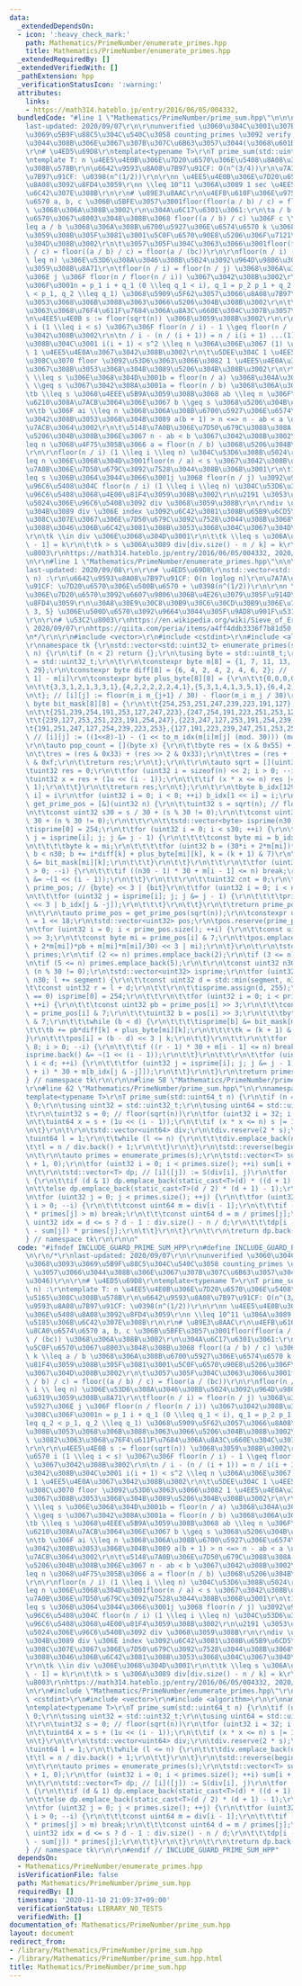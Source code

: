 ```yaml
---
data:
  _extendedDependsOn:
  - icon: ':heavy_check_mark:'
    path: Mathematics/PrimeNumber/enumerate_primes.hpp
    title: Mathematics/PrimeNumber/enumerate_primes.hpp
  _extendedRequiredBy: []
  _extendedVerifiedWith: []
  _pathExtension: hpp
  _verificationStatusIcon: ':warning:'
  attributes:
    links:
    - https://math314.hateblo.jp/entry/2016/06/05/004332,
  bundledCode: "#line 1 \"Mathematics/PrimeNumber/prime_sum.hpp\"\n\n\n\r\n/*\r\n\
    last-updated: 2020/09/07\r\n\r\nunverified \u3060\u304C\u3001\u307B\u3068\u3093\
    \u3069\u5B9F\u88C5\u304C\u540C\u3058 counting_primes \u3092 verify \u3057\u3066\
    \u3044\u308B\u306E\u3067\u307B\u307C\u6B63\u3057\u3044(\u3068\u601D\u3046)\r\n\
    \r\n# \u4ED5\u69D8\r\ntemplate<typename T>\r\nT prime_sum(std::uint64_t n) :\r\
    \ntemplate T: n \u4EE5\u4E0B\u306E\u7D20\u6570\u306E\u5408\u8A08\u3092\u5165\u308C\
    \u308B\u578B\r\n\u6642\u9593\u8A08\u7B97\u91CF: O(n^(3/4))\r\n\u7A7A\u9593\u8A08\
    \u7B97\u91CF: \u0398(n^(1/2))\r\n\r\nn \u4EE5\u4E0B\u306E\u7D20\u6570\u306E\u5408\
    \u8A08\u3092\u8FD4\u3059\r\nn \\leq 10^11 \u306A\u3089 1 sec \u4EE5\u5185\u306B\
    \u6C42\u307E\u308B\r\n\r\n# \u89E3\u8AAC\r\n\u4EFB\u610F\u306E\u975E\u8CA0\u6574\
    \u6570 a, b, c \u306B\u5BFE\u3057\u3001floor(floor(a / b) / c) = floor(a / (bc))\
    \ \u3068\u306A\u308B\u3002\r\n\u304A\u6C17\u6301\u3061:\r\n\ta / b \u3092\u5C0F\
    \u6570\u3067\u8003\u3048\u308B\u3068 floor((a / b) / c) \u306F c \\times k \\\
    leq a / b \u3068\u306A\u308B\u6700\u5927\u306E\u6574\u6570 k \u3068\u4E00\u81F4\
    \u3059\u308B\u305F\u3081\u3001\u5C0F\u6570\u90E8\u5206\u306F\u7121\u8996\u3067\
    \u304D\u308B\u3002\r\n\t\u3057\u305F\u304C\u3063\u3066\u3001floor(floor(a / b)\
    \ / c) = floor((a / b) / c) = floor(a / (bc))\r\n\r\nfloor(n / i) (1 \\leq i \\\
    \ leq n) \u306E\u53D6\u308A\u3046\u308B\u5024\u3092\u964D\u9806\u306B\u5217\u6319\
    \u3059\u308B\u8A71\r\n\tfloor(n / i) = floor(n / j) \u3068\u306A\u308B\u6700\u5927\
    \u306E j \u306F floor(n / floor(n / i)) \u3067\u3042\u308B\u3002\r\n\t\u3053\u308C\
    \u306F\u3001n = p_1 i + q_1 (0 \\leq q_1 < i), q_1 = p_2 p_1 + q_2 (0 \\leq q_2\
    \ < p_1, q_2 \\leq q_1) \u3068\u5909\u5F62\u3057\u3066\u8A08\u7B97\u3059\u308B\
    \u3053\u3068\u306B\u3088\u3063\u3066\u5206\u304B\u308B\u3002\r\n\t\u2191 \u3082\
    \u3063\u3068\u76F4\u611F\u7684\u306A\u8A3C\u660E\u304C\u307B\u3057\u3044\r\n\r\
    \n\u4EE5\u4E0B s := floor(sqrt(n)) \u3068\u3059\u308B\u3002\r\n\r\n\u6574\u6570\
    \ i (1 \\leq i < s) \u3067\u306F floor(n / i) - 1 \\geq floor(n / (i + 1)) \u3067\
    \u3042\u308B\u3002\r\n\tn / i - (n / (i + 1)) = n / i(i + 1) ...(1) \u3067\u3042\
    \u308B\u304C\u3001 i(i + 1) < s^2 \\leq n \u306A\u306E\u3067 (1) \u5F0F\u306F\
    \ 1 \u4EE5\u4E0A\u3067\u3042\u308B\u3002\r\n\t\u5DEE\u304C 1 \u4EE5\u4E0A\u3042\
    \u308C\u3070 floor \u3092\u53D6\u3063\u3066\u3082 1 \u4EE5\u4E0A\u306E\u5DEE\u304C\
    \u3067\u308B\u3053\u3068\u304B\u3089\u5206\u304B\u308B\u3002\r\n\r\n1 \\leq a\
    \ \\leq s \u306E\u3068\u304D\u3001b = floor(n / a) \u3068\u304A\u304F\u3068 b\
    \ \\geq s \u3067\u3042\u308A\u3001a = floor(n / b) \u3068\u306A\u308B\u3002\r\n\
    \tb \\leq s \u3068\u4EEE\u5B9A\u3059\u308B\u3068 ab \\leq n \u306F\u5FC5\u305A\
    \u6210\u308A\u7ACB\u3064\u306E\u3067 b \\geq s \u3068\u5206\u304B\u308B\u3002\r\
    \n\tb \u306F ai \\leq n \u3068\u306A\u308B\u6700\u5927\u306E\u6574\u6570 i \u3067\
    \u3042\u308B\u3053\u3068\u304B\u3089 a(b + 1) > n <=> n - ab < a \u304C\u6210\u308A\
    \u7ACB\u3064\u3002\r\n\t\u5148\u7A0B\u306E\u7D50\u679C\u3088\u308A a \\leq b \u3068\
    \u5206\u304B\u308B\u306E\u3067 n - ab < b \u3067\u3042\u308B\u3002\r\n\tab \\\
    leq n \u3068\u4F75\u305B\u3066 a = floor(n / b) \u3068\u5206\u304B\u308B\u3002\
    \r\n\r\nfloor(n / i) (1 \\leq i \\leq n) \u304C\u53D6\u308B\u5024\r\n\ts < a \\\
    leq n \u306E\u3068\u304D\u3001floor(n / a) < s \u3067\u3042\u308B\u306E\u3067\u5148\
    \u7A0B\u306E\u7D50\u679C\u3092\u7528\u3044\u308B\u3068\u3001\r\n\t1 \\leq j \\\
    leq s \u306B\u3064\u3044\u3066\u3001j \u3068 floor(n / j) \u3092\u96C6\u3081\u305F\
    \u96C6\u5408\u304C floor(n / i) (1 \\leq i \\leq n) \u304C\u53D6\u308B\u5024\u306E\
    \u96C6\u5408\u3068\u4E00\u81F4\u3059\u308B\u3002\r\n\u2191 \u3053\u306E\u53D6\u308B\
    \u5024\u306E\u96C6\u5408\u3092 div \u3068\u3059\u308B\r\n\r\ndiv \u306E\u8981\u7D20\
    \u304B\u3089 div \u306E index \u3092\u6C42\u3081\u308B\u65B9\u6CD5\r\n\t\u3053\
    \u308C\u307E\u3067\u306E\u7D50\u679C\u3092\u7528\u3044\u308B\u3068\u6B21\u306E\
    \u3088\u3046\u306B\u6C42\u3081\u308B\u3053\u3068\u304C\u3067\u304D\u308B\u3002\
    \r\n\tk \\in div \u306E\u3068\u304D\u3001\r\n\t\tk \\leq s \u306A\u3089 div[k\
    \ - 1] = k\r\n\t\tk > s \u306A\u3089 div[div.size() - n / k] = k\r\n\t\r\n# \u53C2\
    \u8003\r\nhttps://math314.hateblo.jp/entry/2016/06/05/004332, 2020/09/07\r\n*/\r\
    \n\r\n#line 1 \"Mathematics/PrimeNumber/enumerate_primes.hpp\"\n\n\n\r\n/*\r\n\
    last-updated: 2020/09/08\r\n\r\n# \u4ED5\u69D8\r\nstd::vector<std::uint32_t> enumerate_primes(std::uint32_t\
    \ n) :\r\n\u6642\u9593\u8A08\u7B97\u91CF: O(n loglog n)\r\n\u7A7A\u9593\u8A08\u7B97\
    \u91CF: \u7D20\u6570\u306E\u500B\u6570 + \u0398(n^(1/2))\r\n\r\nn \u4EE5\u4E0B\
    \u306E\u7D20\u6570\u3092\u6607\u9806\u306B\u4E26\u3079\u305F\u914D\u5217\u3092\
    \u8FD4\u3059\r\n\u30A8\u30E9\u30C8\u30B9\u30C6\u30CD\u30B9\u306E\u7BE9\u306E {2,\
    \ 3, 5} \u306E\u500D\u6570\u3092\u9664\u3044\u305F\u9AD8\u901F\u5316\u7248\r\n\
    \r\n\r\n# \u53C2\u8003\r\nhttps://en.wikipedia.org/wiki/Sieve_of_Eratosthenes,\
    \ 2020/09/07\r\nhttps://qiita.com/peria/items/a4ff4ddb3336f7b81d50, 2020/09/08\r\
    \n*/\r\n\r\n#include <vector>\r\n#include <cstdint>\r\n#include <algorithm>\r\n\
    \r\nnamespace tk {\r\nstd::vector<std::uint32_t> enumerate_primes(std::uint32_t\
    \ n) {\r\n\tif (n < 2) return {};\r\n\tusing byte = std::uint8_t;\r\n\tusing uint32\
    \ = std::uint32_t;\r\n\t\r\n\tconstexpr byte m[8] = {1, 7, 11, 13, 17, 19, 23,\
    \ 29};\r\n\tconstexpr byte diff[8] = {6, 4, 2, 4, 2, 4, 6, 2}; // [i] := m[i +\
    \ 1] - m[i]\r\n\tconstexpr byte plus_byte[8][8] = {\r\n\t\t{0,0,0,0,0,0,0,1},{1,1,1,0,1,1,1,1},{2,2,0,2,0,2,2,1},{3,1,1,2,1,1,3,1},\r\
    \n\t\t{3,3,1,2,1,3,3,1},{4,2,2,2,2,2,4,1},{5,3,1,4,1,3,5,1},{6,4,2,4,2,4,6,1},\r\
    \n\t}; // [i][j] := floor(m_i m_{j+1} / 30) - floor(m_i m_j / 30)\r\n\tconstexpr\
    \ byte bit_mask[8][8] = {\r\n\t\t{254,253,251,247,239,223,191,127},{253,223,239,254,127,247,251,191},\r\
    \n\t\t{251,239,254,191,253,127,247,223},{247,254,191,223,251,253,127,239},\r\n\
    \t\t{239,127,253,251,223,191,254,247},{223,247,127,253,191,254,239,251},\r\n\t\
    \t{191,251,247,127,254,239,223,253},{127,191,223,239,247,251,253,254},\r\n\t};\
    \ // [i][j] := ((1<<8)-1) - (1 << to_m_idx(m[i]m[j] (mod. 30))) (mod. 8))\r\n\t\
    \r\n\tauto pop_count = [](byte x) {\r\n\t\tbyte res = (x & 0x55) + (x >> 1 & 0x55);\r\
    \n\t\tres = (res & 0x33) + (res >> 2 & 0x33);\r\n\t\tres = (res + (res >> 4))\
    \ & 0xf;\r\n\t\treturn res;\r\n\t};\r\n\t\r\n\tauto sqrt = [](uint32 n) {\r\n\t\
    \tuint32 res = 0;\r\n\t\tfor (uint32 i = sizeof(n) << 2; i > 0; --i) {\r\n\t\t\
    \tuint32 x = res + (1u << (i - 1));\r\n\t\t\tif (x * x <= n) res |= 1u << (i -\
    \ 1);\r\n\t\t}\r\n\t\treturn res;\r\n\t};\r\n\t\r\n\tbyte b_idx[129]; // [1 <<\
    \ i] = i\r\n\tfor (uint32 i = 0; i < 8; ++i) b_idx[1 << i] = i;\r\n\t\r\n\tauto\
    \ get_prime_pos = [&](uint32 n) {\r\n\t\tuint32 s = sqrt(n); // floor(sqrt(n))\r\
    \n\t\tconst uint32 s30 = s / 30 + (s % 30 != 0);\r\n\t\tconst uint32 n30 = n /\
    \ 30 + (n % 30 != 0);\r\n\t\t\r\n\t\tstd::vector<byte> isprime(n30, 255);\r\n\t\
    \tisprime[0] = 254;\r\n\t\tfor (uint32 i = 0; i < s30; ++i) {\r\n\t\t\tfor (byte\
    \ j = isprime[i]; j; j &= j - 1) {\r\n\t\t\t\tconst byte mi = b_idx[j & -j];\r\
    \n\t\t\t\tbyte k = mi;\r\n\t\t\t\tfor (uint32 b = (30*i + 2*m[mi])*i + m[mi]*m[mi]/30;\
    \ b < n30; b += i*diff[k] + plus_byte[mi][k], k = (k + 1) & 7)\r\n\t\t\t\t\tisprime[b]\
    \ &= bit_mask[mi][k];\r\n\t\t\t}\r\n\t\t}\r\n\t\t\r\n\t\tfor (uint32 i = 8; i\
    \ > 0; --i) {\r\n\t\t\tif ((n30 - 1) * 30 + m[i - 1] <= n) break;\r\n\t\t\tisprime.back()\
    \ &= ~(1 << (i - 1));\r\n\t\t}\r\n\t\t\r\n\t\tuint32 cnt = 0;\r\n\t\tstd::vector<uint32>\
    \ prime_pos; // {byte} << 3 | {bit}\r\n\t\tfor (uint32 i = 0; i < n30; ++i) {\r\
    \n\t\t\tfor (uint32 j = isprime[i]; j; j &= j - 1) {\r\n\t\t\t\tprime_pos.emplace_back(i\
    \ << 3 | b_idx[j & -j]);\r\n\t\t\t}\r\n\t\t}\r\n\t\treturn prime_pos;\r\n\t};\r\
    \n\t\r\n\tauto prime_pos = get_prime_pos(sqrt(n));\r\n\tconstexpr uint32 segment\
    \ = 1 << 18;\r\n\tstd::vector<uint32> pos;\r\n\tpos.reserve(prime_pos.size());\r\
    \n\tfor (uint32 i = 0; i < prime_pos.size(); ++i) {\r\n\t\tconst uint32 pb = prime_pos[i]\
    \ >> 3;\r\n\t\tconst byte mi = prime_pos[i] & 7;\r\n\t\tpos.emplace_back(((30*pb\
    \ + 2*m[mi])*pb + m[mi]*m[mi]/30) << 3 | mi);\r\n\t}\r\n\t\r\n\tstd::vector<uint32>\
    \ primes;\r\n\tif (2 <= n) primes.emplace_back(2);\r\n\tif (3 <= n) primes.emplace_back(3);\r\
    \n\tif (5 <= n) primes.emplace_back(5);\r\n\t\r\n\tconst uint32 n30 = n / 30 +\
    \ (n % 30 != 0);\r\n\tstd::vector<uint32> isprime;\r\n\tfor (uint32 l = 0; l <\
    \ n30; l += segment) {\r\n\t\tconst uint32 d = std::min(segment, n30 - l);\r\n\
    \t\tconst uint32 r = l + d;\r\n\t\t\r\n\t\tisprime.assign(d, 255);\r\n\t\tif (l\
    \ == 0) isprime[0] = 254;\r\n\t\t\r\n\t\tfor (uint32 i = 0; i < prime_pos.size();\
    \ ++i) {\r\n\t\t\tconst uint32 pb = prime_pos[i] >> 3;\r\n\t\t\tconst byte mi\
    \ = prime_pos[i] & 7;\r\n\t\t\tuint32 b = pos[i] >> 3;\r\n\t\t\tbyte k = pos[i]\
    \ & 7;\r\n\t\t\twhile (b < d) {\r\n\t\t\t\tisprime[b] &= bit_mask[mi][k];\r\n\t\
    \t\t\tb += pb*diff[k] + plus_byte[mi][k];\r\n\t\t\t\tk = (k + 1) & 7;\r\n\t\t\t\
    }\r\n\t\t\tpos[i] = (b - d) << 3 | k;\r\n\t\t}\r\n\t\t\r\n\t\tfor (uint32 i =\
    \ 8; i > 0; --i) {\r\n\t\t\tif ((r - 1) * 30 + m[i - 1] <= n) break;\r\n\t\t\t\
    isprime.back() &= ~(1 << (i - 1));\r\n\t\t}\r\n\t\t\r\n\t\tfor (uint32 i = 0;\
    \ i < d; ++i) {\r\n\t\t\tfor (uint32 j = isprime[i]; j; j &= j - 1) primes.emplace_back((l\
    \ + i) * 30 + m[b_idx[j & -j]]);\r\n\t\t}\r\n\t}\r\n\treturn primes;\r\n}\r\n\
    } // namespace tk\r\n\r\n\n#line 58 \"Mathematics/PrimeNumber/prime_sum.hpp\"\n\
    \r\n#line 62 \"Mathematics/PrimeNumber/prime_sum.hpp\"\n\r\nnamespace tk {\r\n\
    template<typename T>\r\nT prime_sum(std::uint64_t n) {\r\n\tif (n == 0) return\
    \ 0;\r\n\tusing uint32 = std::uint32_t;\r\n\tusing uint64 = std::uint64_t;\r\n\
    \t\r\n\tuint32 s = 0; // floor(sqrt(n))\r\n\tfor (uint32 i = 32; i > 0; --i) {\r\
    \n\t\tuint64 x = s + (1u << (i - 1));\r\n\t\tif (x * x <= n) s |= 1u << (i - 1);\r\
    \n\t}\r\n\t\r\n\tstd::vector<uint64> div;\r\n\tdiv.reserve(2 * s);\r\n\t{\r\n\t\
    \tuint64 l = 1;\r\n\t\twhile (l <= n) {\r\n\t\t\tdiv.emplace_back(n / l);\r\n\t\
    \t\tl = n / div.back() + 1;\r\n\t\t}\r\n\t}\r\n\tstd::reverse(begin(div), end(div));\r\
    \n\t\r\n\tauto primes = enumerate_primes(s);\r\n\tstd::vector<T> sum(primes.size()\
    \ + 1, 0);\r\n\tfor (uint32 i = 0; i < primes.size(); ++i) sum[i + 1] += primes[i];\r\
    \n\t\r\n\tstd::vector<T> dp; // [i]([j]) := S(div[i], j)\r\n\tfor (auto d : div)\
    \ {\r\n\t\tif (d & 1) dp.emplace_back(static_cast<T>(d) * ((d + 1) / 2) - 1);\r\
    \n\t\telse dp.emplace_back(static_cast<T>(d / 2) * (d + 1) - 1);\r\n\t}\r\n\t\r\
    \n\tfor (uint32 j = 0; j < primes.size(); ++j) {\r\n\t\tfor (uint32 i = div.size();\
    \ i > 0; --i) {\r\n\t\t\tconst uint64 m = div[i - 1];\r\n\t\t\tif (static_cast<uint64>(primes[j])\
    \ * primes[j] > m) break;\r\n\t\t\tconst uint64 d = m / primes[j];\r\n\t\t\tconst\
    \ uint32 idx = d <= s ? d - 1 : div.size() - n / d;\r\n\t\t\tdp[i - 1] -= (dp[idx]\
    \ - sum[j]) * primes[j];\r\n\t\t}\r\n\t}\r\n\t\r\n\treturn dp.back();\r\n}\r\n\
    } // namespace tk\r\n\r\n\n"
  code: "#ifndef INCLUDE_GUARD_PRIME_SUM_HPP\r\n#define INCLUDE_GUARD_PRIME_SUM_HPP\r\
    \n\r\n/*\r\nlast-updated: 2020/09/07\r\n\r\nunverified \u3060\u304C\u3001\u307B\
    \u3068\u3093\u3069\u5B9F\u88C5\u304C\u540C\u3058 counting_primes \u3092 verify\
    \ \u3057\u3066\u3044\u308B\u306E\u3067\u307B\u307C\u6B63\u3057\u3044(\u3068\u601D\
    \u3046)\r\n\r\n# \u4ED5\u69D8\r\ntemplate<typename T>\r\nT prime_sum(std::uint64_t\
    \ n) :\r\ntemplate T: n \u4EE5\u4E0B\u306E\u7D20\u6570\u306E\u5408\u8A08\u3092\
    \u5165\u308C\u308B\u578B\r\n\u6642\u9593\u8A08\u7B97\u91CF: O(n^(3/4))\r\n\u7A7A\
    \u9593\u8A08\u7B97\u91CF: \u0398(n^(1/2))\r\n\r\nn \u4EE5\u4E0B\u306E\u7D20\u6570\
    \u306E\u5408\u8A08\u3092\u8FD4\u3059\r\nn \\leq 10^11 \u306A\u3089 1 sec \u4EE5\
    \u5185\u306B\u6C42\u307E\u308B\r\n\r\n# \u89E3\u8AAC\r\n\u4EFB\u610F\u306E\u975E\
    \u8CA0\u6574\u6570 a, b, c \u306B\u5BFE\u3057\u3001floor(floor(a / b) / c) = floor(a\
    \ / (bc)) \u3068\u306A\u308B\u3002\r\n\u304A\u6C17\u6301\u3061:\r\n\ta / b \u3092\
    \u5C0F\u6570\u3067\u8003\u3048\u308B\u3068 floor((a / b) / c) \u306F c \\times\
    \ k \\leq a / b \u3068\u306A\u308B\u6700\u5927\u306E\u6574\u6570 k \u3068\u4E00\
    \u81F4\u3059\u308B\u305F\u3081\u3001\u5C0F\u6570\u90E8\u5206\u306F\u7121\u8996\
    \u3067\u304D\u308B\u3002\r\n\t\u3057\u305F\u304C\u3063\u3066\u3001floor(floor(a\
    \ / b) / c) = floor((a / b) / c) = floor(a / (bc))\r\n\r\nfloor(n / i) (1 \\leq\
    \ i \\ leq n) \u306E\u53D6\u308A\u3046\u308B\u5024\u3092\u964D\u9806\u306B\u5217\
    \u6319\u3059\u308B\u8A71\r\n\tfloor(n / i) = floor(n / j) \u3068\u306A\u308B\u6700\
    \u5927\u306E j \u306F floor(n / floor(n / i)) \u3067\u3042\u308B\u3002\r\n\t\u3053\
    \u308C\u306F\u3001n = p_1 i + q_1 (0 \\leq q_1 < i), q_1 = p_2 p_1 + q_2 (0 \\\
    leq q_2 < p_1, q_2 \\leq q_1) \u3068\u5909\u5F62\u3057\u3066\u8A08\u7B97\u3059\
    \u308B\u3053\u3068\u306B\u3088\u3063\u3066\u5206\u304B\u308B\u3002\r\n\t\u2191\
    \ \u3082\u3063\u3068\u76F4\u611F\u7684\u306A\u8A3C\u660E\u304C\u307B\u3057\u3044\
    \r\n\r\n\u4EE5\u4E0B s := floor(sqrt(n)) \u3068\u3059\u308B\u3002\r\n\r\n\u6574\
    \u6570 i (1 \\leq i < s) \u3067\u306F floor(n / i) - 1 \\geq floor(n / (i + 1))\
    \ \u3067\u3042\u308B\u3002\r\n\tn / i - (n / (i + 1)) = n / i(i + 1) ...(1) \u3067\
    \u3042\u308B\u304C\u3001 i(i + 1) < s^2 \\leq n \u306A\u306E\u3067 (1) \u5F0F\u306F\
    \ 1 \u4EE5\u4E0A\u3067\u3042\u308B\u3002\r\n\t\u5DEE\u304C 1 \u4EE5\u4E0A\u3042\
    \u308C\u3070 floor \u3092\u53D6\u3063\u3066\u3082 1 \u4EE5\u4E0A\u306E\u5DEE\u304C\
    \u3067\u308B\u3053\u3068\u304B\u3089\u5206\u304B\u308B\u3002\r\n\r\n1 \\leq a\
    \ \\leq s \u306E\u3068\u304D\u3001b = floor(n / a) \u3068\u304A\u304F\u3068 b\
    \ \\geq s \u3067\u3042\u308A\u3001a = floor(n / b) \u3068\u306A\u308B\u3002\r\n\
    \tb \\leq s \u3068\u4EEE\u5B9A\u3059\u308B\u3068 ab \\leq n \u306F\u5FC5\u305A\
    \u6210\u308A\u7ACB\u3064\u306E\u3067 b \\geq s \u3068\u5206\u304B\u308B\u3002\r\
    \n\tb \u306F ai \\leq n \u3068\u306A\u308B\u6700\u5927\u306E\u6574\u6570 i \u3067\
    \u3042\u308B\u3053\u3068\u304B\u3089 a(b + 1) > n <=> n - ab < a \u304C\u6210\u308A\
    \u7ACB\u3064\u3002\r\n\t\u5148\u7A0B\u306E\u7D50\u679C\u3088\u308A a \\leq b \u3068\
    \u5206\u304B\u308B\u306E\u3067 n - ab < b \u3067\u3042\u308B\u3002\r\n\tab \\\
    leq n \u3068\u4F75\u305B\u3066 a = floor(n / b) \u3068\u5206\u304B\u308B\u3002\
    \r\n\r\nfloor(n / i) (1 \\leq i \\leq n) \u304C\u53D6\u308B\u5024\r\n\ts < a \\\
    leq n \u306E\u3068\u304D\u3001floor(n / a) < s \u3067\u3042\u308B\u306E\u3067\u5148\
    \u7A0B\u306E\u7D50\u679C\u3092\u7528\u3044\u308B\u3068\u3001\r\n\t1 \\leq j \\\
    leq s \u306B\u3064\u3044\u3066\u3001j \u3068 floor(n / j) \u3092\u96C6\u3081\u305F\
    \u96C6\u5408\u304C floor(n / i) (1 \\leq i \\leq n) \u304C\u53D6\u308B\u5024\u306E\
    \u96C6\u5408\u3068\u4E00\u81F4\u3059\u308B\u3002\r\n\u2191 \u3053\u306E\u53D6\u308B\
    \u5024\u306E\u96C6\u5408\u3092 div \u3068\u3059\u308B\r\n\r\ndiv \u306E\u8981\u7D20\
    \u304B\u3089 div \u306E index \u3092\u6C42\u3081\u308B\u65B9\u6CD5\r\n\t\u3053\
    \u308C\u307E\u3067\u306E\u7D50\u679C\u3092\u7528\u3044\u308B\u3068\u6B21\u306E\
    \u3088\u3046\u306B\u6C42\u3081\u308B\u3053\u3068\u304C\u3067\u304D\u308B\u3002\
    \r\n\tk \\in div \u306E\u3068\u304D\u3001\r\n\t\tk \\leq s \u306A\u3089 div[k\
    \ - 1] = k\r\n\t\tk > s \u306A\u3089 div[div.size() - n / k] = k\r\n\t\r\n# \u53C2\
    \u8003\r\nhttps://math314.hateblo.jp/entry/2016/06/05/004332, 2020/09/07\r\n*/\r\
    \n\r\n#include \"Mathematics/PrimeNumber/enumerate_primes.hpp\"\r\n\r\n#include\
    \ <cstdint>\r\n#include <vector>\r\n#include <algorithm>\r\n\r\nnamespace tk {\r\
    \ntemplate<typename T>\r\nT prime_sum(std::uint64_t n) {\r\n\tif (n == 0) return\
    \ 0;\r\n\tusing uint32 = std::uint32_t;\r\n\tusing uint64 = std::uint64_t;\r\n\
    \t\r\n\tuint32 s = 0; // floor(sqrt(n))\r\n\tfor (uint32 i = 32; i > 0; --i) {\r\
    \n\t\tuint64 x = s + (1u << (i - 1));\r\n\t\tif (x * x <= n) s |= 1u << (i - 1);\r\
    \n\t}\r\n\t\r\n\tstd::vector<uint64> div;\r\n\tdiv.reserve(2 * s);\r\n\t{\r\n\t\
    \tuint64 l = 1;\r\n\t\twhile (l <= n) {\r\n\t\t\tdiv.emplace_back(n / l);\r\n\t\
    \t\tl = n / div.back() + 1;\r\n\t\t}\r\n\t}\r\n\tstd::reverse(begin(div), end(div));\r\
    \n\t\r\n\tauto primes = enumerate_primes(s);\r\n\tstd::vector<T> sum(primes.size()\
    \ + 1, 0);\r\n\tfor (uint32 i = 0; i < primes.size(); ++i) sum[i + 1] += primes[i];\r\
    \n\t\r\n\tstd::vector<T> dp; // [i]([j]) := S(div[i], j)\r\n\tfor (auto d : div)\
    \ {\r\n\t\tif (d & 1) dp.emplace_back(static_cast<T>(d) * ((d + 1) / 2) - 1);\r\
    \n\t\telse dp.emplace_back(static_cast<T>(d / 2) * (d + 1) - 1);\r\n\t}\r\n\t\r\
    \n\tfor (uint32 j = 0; j < primes.size(); ++j) {\r\n\t\tfor (uint32 i = div.size();\
    \ i > 0; --i) {\r\n\t\t\tconst uint64 m = div[i - 1];\r\n\t\t\tif (static_cast<uint64>(primes[j])\
    \ * primes[j] > m) break;\r\n\t\t\tconst uint64 d = m / primes[j];\r\n\t\t\tconst\
    \ uint32 idx = d <= s ? d - 1 : div.size() - n / d;\r\n\t\t\tdp[i - 1] -= (dp[idx]\
    \ - sum[j]) * primes[j];\r\n\t\t}\r\n\t}\r\n\t\r\n\treturn dp.back();\r\n}\r\n\
    } // namespace tk\r\n\r\n#endif // INCLUDE_GUARD_PRIME_SUM_HPP"
  dependsOn:
  - Mathematics/PrimeNumber/enumerate_primes.hpp
  isVerificationFile: false
  path: Mathematics/PrimeNumber/prime_sum.hpp
  requiredBy: []
  timestamp: '2020-11-10 21:09:37+09:00'
  verificationStatus: LIBRARY_NO_TESTS
  verifiedWith: []
documentation_of: Mathematics/PrimeNumber/prime_sum.hpp
layout: document
redirect_from:
- /library/Mathematics/PrimeNumber/prime_sum.hpp
- /library/Mathematics/PrimeNumber/prime_sum.hpp.html
title: Mathematics/PrimeNumber/prime_sum.hpp
---
```

